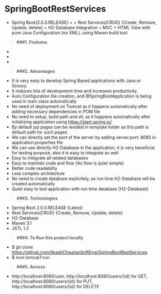 # SpringBootRestServices

* Spring Boot{2.0.3.RELEASE} + + Rest Services(CRUD) {Create, Remove, Update, delete} + H2-Database Integration + MVC + HTML View with pure Java Configuration (no XML), using Maven build tool.

> **###1. Features**
* 
* 
* 

> **###2. Advantages**
* It is very easy to develop Spring Based applications with Java or Groovy.
* It reduces lots of development time and increases productivity.
* Auto Configuration file creation, and @SpringBootApplication is being used in main class automatically
* No need of deployment on Tomcat as it happens automatically after adding necessary dependencies in POM file
* No need to setup, build path and all, as it happens automatically after initializing application using https://start.spring.io/
* By default jsp pages can be resided in template folder as this path is default path for such pages
* We can directly set the port of the server by adding server.port: 8080 in application.properties file
* We can use directly H2-Database in the application, it is very beneficial for testing purpose, also it is easy to integrate as well
* Easy to integrate all related databases
* Easy to maintain code and flow {As flow is quiet simple}
* Better code readability
* Less complex architecture
* No need to create database explicitely, as run time H2-Database will be created automatically
* Quiet easy to test application with run time database {H2-Database}

> **###3. Technologies**
* Spring Boot 2.0.3.RELEASE (Latest)
* Rest Services(CRUD) {Create, Remove, Update, delete}
* H2-Database
* Maven 3.1
* JSTL 1.2

> **###4. To Run this project locally**
* $ git clone https://github.com/AkashChauhanSoftEngi/SpringBootRestServices
* $ mvn tomcat7:run

> **###5.  Access** 
* http://localhost:8080/user, http://localhost:8080/users/{id} for GET, http://localhost:8080/users/{id} for PUT, http://localhost:8080/users/{id} for DELETE 
